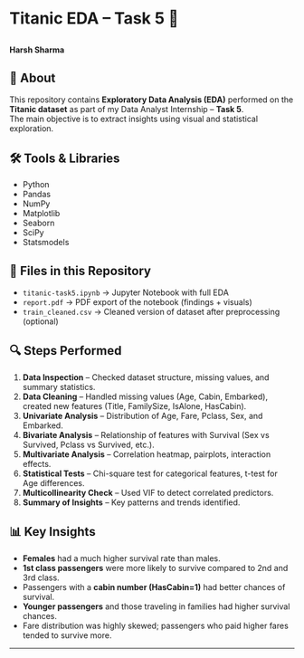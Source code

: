 # Titanic EDA – Task 5 🚢

##
**Harsh Sharma**

## 📌 About
This repository contains **Exploratory Data Analysis (EDA)** performed on the **Titanic dataset** as part of my Data Analyst Internship – **Task 5**.  
The main objective is to extract insights using visual and statistical exploration.

## 🛠 Tools & Libraries
- Python  
- Pandas  
- NumPy  
- Matplotlib  
- Seaborn  
- SciPy  
- Statsmodels  

## 📂 Files in this Repository
- `titanic-task5.ipynb` → Jupyter Notebook with full EDA  
- `report.pdf` → PDF export of the notebook (findings + visuals)  
- `train_cleaned.csv` → Cleaned version of dataset after preprocessing (optional)  

## 🔍 Steps Performed
1. **Data Inspection** – Checked dataset structure, missing values, and summary statistics.  
2. **Data Cleaning** – Handled missing values (Age, Cabin, Embarked), created new features (Title, FamilySize, IsAlone, HasCabin).  
3. **Univariate Analysis** – Distribution of Age, Fare, Pclass, Sex, and Embarked.  
4. **Bivariate Analysis** – Relationship of features with Survival (Sex vs Survived, Pclass vs Survived, etc.).  
5. **Multivariate Analysis** – Correlation heatmap, pairplots, interaction effects.  
6. **Statistical Tests** – Chi-square test for categorical features, t-test for Age differences.  
7. **Multicollinearity Check** – Used VIF to detect correlated predictors.  
8. **Summary of Insights** – Key patterns and trends identified.  

## 📊 Key Insights
- **Females** had a much higher survival rate than males.  
- **1st class passengers** were more likely to survive compared to 2nd and 3rd class.  
- Passengers with a **cabin number (HasCabin=1)** had better chances of survival.  
- **Younger passengers** and those traveling in families had higher survival chances.  
- Fare distribution was highly skewed; passengers who paid higher fares tended to survive more.  


---
